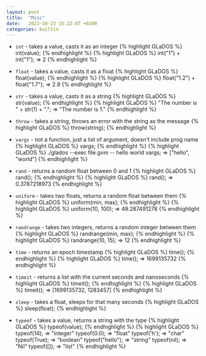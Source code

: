 ```yaml
---
layout: post
title:  "Misc"
date:   2023-10-23 15:22:07 +0200
categories: builtin
---
```


- `int` - takes a value, casts it as an integer
{% highlight GLaDOS %}
int(value);
{% endhighlight %}
{% highlight GLaDOS %}
int("1") + int("1"); => 2
{% endhighlight %}

- `float` - takes a value, casts it as a float
{% highlight GLaDOS %}
float(value);
{% endhighlight %}
{% highlight GLaDOS %}
float("1.2") + float("1.7"); => 2.9
{% endhighlight %}

- `str` - takes a value, casts it as a string
{% highlight GLaDOS %}
str(value);
{% endhighlight %}
{% highlight GLaDOS %}
"The number is " + str(1) + "."; => "The number is 1."
{% endhighlight %}

- `throw` - takes a string, throws an error with the string as the message
{% highlight GLaDOS %}
throw(string);
{% endhighlight %}

- `vargs` - not a function, just a list of argument, doesn't include prog name
{% highlight GLaDOS %}
vargs;
{% endhighlight %}
{% highlight GLaDOS %}
./glados --exec file.gvm -- hello world
vargs; => ["hello", "world"]
{% endhighlight %}


- `rand` - returns a random float between 0 and 1
{% highlight GLaDOS %}
rand();
{% endhighlight %}
{% highlight GLaDOS %}
rand(); => 0.3787218973
{% endhighlight %}

- `uniform` - takes two floats, returns a random float between them
{% highlight GLaDOS %}
uniform(min, max);
{% endhighlight %}
{% highlight GLaDOS %}
uniform(10, 100); => 49.287491278
{% endhighlight %}


- `randrange` - takes two integers, returns a random integer between them
{% highlight GLaDOS %}
randrange(min, max);
{% endhighlight %}
{% highlight GLaDOS %}
randrange(10, 15); => 12
{% endhighlight %}

- `time` - returns an epoch timestamp
{% highlight GLaDOS %}
time();
{% endhighlight %}
{% highlight GLaDOS %}
time(); => 1699135732
{% endhighlight %}

- `timeit` - returns a list with the current seconds and nanoseconds
{% highlight GLaDOS %}
timeit();
{% endhighlight %}
{% highlight GLaDOS %}
timeit(); => [1699135732, 1283457]
{% endhighlight %}

- `sleep` - takes a float, sleeps for that many seconds
{% highlight GLaDOS %}
sleep(float);
{% endhighlight %}

- `typeof` - takes a value, returns a string with the type
{% highlight GLaDOS %}
typeof(value);
{% endhighlight %}
{% highlight GLaDOS %}
typeof(14); => "integer"
typeof(0.0); => "float"
typeof('h'); => "char"
typeof(True); => "boolean"
typeof("hello"); => "string"
typeof(nil); => "Nil"
typeof([]); => "list"
{% endhighlight %}
